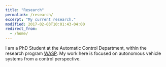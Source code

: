```yaml
---
title: "Research"
permalink: /research/
excerpt: "My current research."
modified: 2017-02-03T10:01:43-04:00
redirect_from:
  - /home/
---
```

I am a PhD Student at the Automatic Control Department, within the research program [WASP](http://wasp-sweden.org/). 
My work here is focused on autonomous vehicle systems from a control perspective. 
